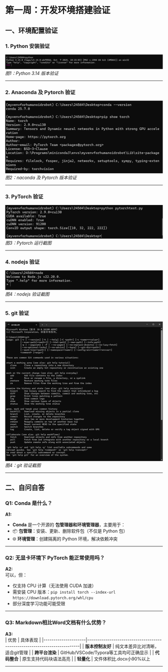 # 第一周：开发环境搭建验证

## 一、环境配置验证

### 1. Python 安装验证
![Python版本验证截图](images/5.png)  
*图1：Python 3.14 版本验证*

---

### 2. Anaconda 及 Pytorch 验证
![Anaconda 及 Pytorch 验证截图](images/2.png)  
*图2：naconda 及 Pytorch 版本验证*

---

### 3. PyTorch 验证
![Pytorch运行截图](images/1.png)  
*图3：Pytorch 运行截图*

---

### 4. nodejs 验证
![nodejs验证截图](images/3.png)  
*图4：nodejs 验证截图*

---

### 5. git 验证
![git验证截图](images/4.png)  
*图4：git 验证截图*

---

## 二、自问自答

### Q1: Conda 是什么？
**A1:**  
- **Conda** 是一个开源的 **包管理器和环境管理器**，主要用于：
- 📦 **包管理**：安装、更新、删除软件包（不仅是 Python 包）
- 🌐 **环境管理**：创建隔离的 Python 环境，解决依赖冲突

---

### Q2: 无显卡环境下 PyTorch 能正常使用吗？
**A2:**  
可以，但：
- 仅支持 CPU 计算（无法使用 CUDA 加速）
- 需安装 CPU 版本：`pip install torch --index-url https://download.pytorch.org/whl/cpu`
- 部分深度学习功能可能受限

---

### Q3: Markdown相比Word文档有什么优势？
**A3:**  
| 优势                | 具体表现                                                                 |
|---------------------|--------------------------------------------------------------------------|
| **版本控制友好**    | 纯文本差异比对清晰，适合git管理                                         |
| **跨平台渲染**      | GitHub/VSCode/Typora等工具均可正确显示                                   |
| **代码整合**        | 原生支持代码块语法高亮                                                  |
| **轻量化**          | 文件体积比.docx小90%以上      

---

